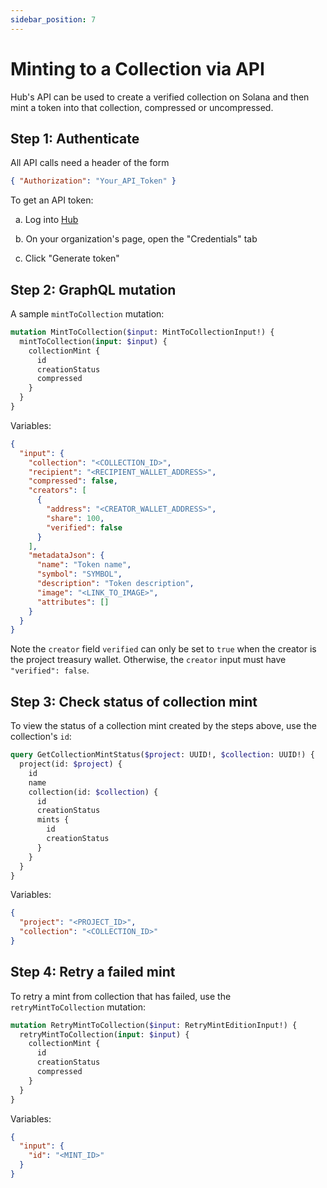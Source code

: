 ```yaml
---
sidebar_position: 7
---
```


# Minting to a Collection via API

Hub's API can be used to create a verified collection on Solana and then mint a token into that collection, compressed or uncompressed.

## Step 1: Authenticate

All API calls need a header of the form

```json
{ "Authorization": "Your_API_Token" }
```

To get an API token:

&nbsp; a. Log into [Hub](https://hub.holaplex.com/)

&nbsp; b. On your organization's page, open the "Credentials" tab

&nbsp; c. Click "Generate token"

## Step 2: GraphQL mutation

A sample `mintToCollection` mutation:

```graphql
mutation MintToCollection($input: MintToCollectionInput!) {
  mintToCollection(input: $input) {
    collectionMint {
      id
      creationStatus
      compressed
    }
  }
}
```

Variables:

```json
{
  "input": {
    "collection": "<COLLECTION_ID>",
    "recipient": "<RECIPIENT_WALLET_ADDRESS>",
    "compressed": false,
    "creators": [
      {
        "address": "<CREATOR_WALLET_ADDRESS>",
        "share": 100,
        "verified": false
      }
    ],
    "metadataJson": {
      "name": "Token name",
      "symbol": "SYMBOL",
      "description": "Token description",
      "image": "<LINK_TO_IMAGE>",
      "attributes": []
    }
  }
}
```

Note the `creator` field `verified` can only be set to `true` when the creator is the project treasury wallet. Otherwise, the `creator` input must have `"verified": false`.

## Step 3: Check status of collection mint

To view the status of a collection mint created by the steps above, use the collection's `id`:

```graphql
query GetCollectionMintStatus($project: UUID!, $collection: UUID!) {
  project(id: $project) {
    id
    name
    collection(id: $collection) {
      id
      creationStatus
      mints {
        id
        creationStatus
      }
    }
  }
}
```

Variables:

```json
{
  "project": "<PROJECT_ID>",
  "collection": "<COLLECTION_ID>"
}
```

## Step 4: Retry a failed mint

To retry a mint from collection that has failed, use the `retryMintToCollection` mutation:

```graphql
mutation RetryMintToCollection($input: RetryMintEditionInput!) {
  retryMintToCollection(input: $input) {
    collectionMint {
      id
      creationStatus
      compressed
    }
  }
}
```

Variables:

```json
{
  "input": {
    "id": "<MINT_ID>"
  }
}
```

